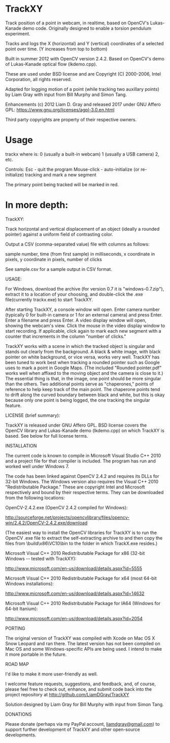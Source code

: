 # TrackXY
Track position of a point in webcam, in realtime, based on OpenCV's Lukas-Kanade demo code.
Originally designed to enable a torsion pendulum experiment.

Tracks and logs the X (horizontal) and Y (vertical) coordinates of a selected point over time.
(Y increases from top to bottom)

Built in summer 2012 with OpenCV version 2.4.2.
Based on OpenCV's demo of Lukas-Kanade optical flow (lkdemo.cpp).

These are used under BSD license and are Copyright (C) 2000-2006, Intel Corporation, all rights reserved.

Adapted for logging motion of a point (while tracking two auxillary points)
by Liam Gray with input from Bill Murphy and Simon Tang.

Enhancements (c) 2012 Liam D. Gray and released 2017 under GNU Affero GPL: https://www.gnu.org/licenses/agpl-3.0.en.html

Third party copyrights are property of their respective owners.

# Usage
trackx <camera number> <outputfilename>
		where <camera number> is:
  		0 (usually a built-in webcam)
	  	1 (usually a USB camera)
		  2, etc.

Controls:
  Esc - quit the program
  Mouse-click - auto-initialize (or re-initialize) tracking and mark a new segment

The primary point being tracked will be marked in red.

# In more depth:

TrackXY:

 Track horizontal and vertical displacement of an object (ideally a rounded pointer) against a uniform field of contrasting color.


Output a CSV (comma-separated value) file with columns as follows:

sample number, time (from first sample) in milliseconds, x coordinate in pixels, y coordinate in pixels, number of clicks

See sample.csv for a sample output in CSV format.


USAGE:



For Windows, download the archive (for version 0.7 it is "windows-0.7.zip"), extract it to a location of your choosing, and double-click the .exe file(currently trackx.exe) to start TrackXY.

After starting TrackXY, a console window will open. Enter camera number (typically 0 for built-in camera  or 1 for an external camera) and press Enter. Enter a filename and press Enter. A video display window will open, showing the webcam's view.  Click the mouse in the video display window to start recording. If applicable, click again to mark each new segment with a counter that increments in the column "number of clicks."

TrackXY works with a scene in which the tracked object is singular and stands out clearly from the background. A black & white image, with black pointer on white background, or vice versa, works very well.   TrackXY has been tuned to work best when tracking a rounded pointer such as Google uses to mark a point in Google Maps.  (The included "Rounded pointer.pdf" works well when affixed to the moving object and the  camera is close to it.)  The essential thing is that, in the image, one point should be more singular than the others.  Two additional points serve as "chaperones," points of reference to help keep track of the main point.  The chaperone points tend to drift along the curved boundary between black and white, but this is okay because only one point is being logged, the one tracking the singular feature.



LICENSE (brief summary):


TrackXY is released under GNU Affero GPL.
BSD license covers the OpenCV library and Lukas-Kanade demo (lkdemo.cpp) on which TrackXY is based.
See below for full license terms.



INSTALLATION


The current code is known to compile in Microsoft Visual Studio C++ 2010 and a project file for that compiler is included.  The program has run and worked well under Windows 7.

The code has been linked against OpenCV 2.4.2 and requires its DLLs for 32-bit Windows.  The Windows version also requires the Visual C++ 2010 "Redistributable Package."  These are copyright Intel and Microsoft respectively and bound by their respective terms.  They can be downloaded from the following locations:



OpenCV-2.4.2.exe (OpenCV 2.4.2 compiled for Windows):

http://sourceforge.net/projects/opencvlibrary/files/opencv-win/2.4.2/OpenCV-2.4.2.exe/download



(The easiest way to install the OpenCV libraries for TrackXY is to run the OpenCV .exe file to extract the self-extracting archive to <folder> and then copy the files from <folder>\build\x86\VC10\bin to the folder in which TrackX.exe resides.)



Microsoft Visual C++ 2010 Redistributable Package for x86 (32-bit Windows -- tested with TrackXY):


http://www.microsoft.com/en-us/download/details.aspx?id=5555



Microsoft Visual C++ 2010 Redistributable Package for x64 (most 64-bit Windows installations):


http://www.microsoft.com/en-us/download/details.aspx?id=14632



Microsoft Visual C++ 2010 Redistributable Package for IA64 (Windows for 64-bit Itanium):


http://www.microsoft.com/en-us/download/details.aspx?id=2054


PORTING

The original version of TrackXY was compiled with Xcode on Mac OS X Snow Leopard and ran there.  The latest version has not been compiled on Mac OS and some Windows-specific APIs are being used. I intend to make it more portable in the future.

ROAD MAP

I'd like to make it more user-friendly as well.

I welcome feature requests, suggestions, and feedback, and, of course, please feel free to check out, enhance, and submit code back into the project repository at http://github.com/LiamDGray/TrackXY

Solution designed by Liam Gray for Bill Murphy with input from Simon Tang.

DONATIONS

Please donate (perhaps via my PayPal account, liamdgray@gmail.com) to support further development of TrackXY and other open-source developments.
